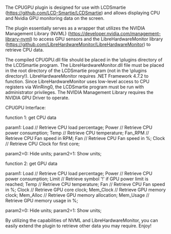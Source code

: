 The CPUGPU plugin is designed for use with LCDSmartie (https://github.com/LCD-Smartie/LCDSmartie) and allows displaying CPU and Nvidia GPU monitoring data on the screen.

The plugin essentially serves as a wrapper that utilizes the NVIDIA Management Library (NVML) (https://developer.nvidia.com/management-library-nvml) to access GPU sensors and the LibreHardwareMonitor library (https://github.com/LibreHardwareMonitor/LibreHardwareMonitor) to retrieve CPU data.

The compiled CPUGPU.dll file should be placed in the \plugins directory of the LCDSmartie program.
The LibreHardwareMonitor.dll file must be placed in the root directory of the LCDSmartie program (not in the \plugins directory!). LibreHardwareMonitor requires .NET Framework 4.7.2 to function. Since LibreHardwareMonitor uses low-level access to CPU registers via WinRing0, the LCDSmartie program must be run with administrator privileges.
The NVIDIA Management Library requires the NVIDIA GPU Driver to operate.

CPUGPU Interface:

function 1: get CPU data

param1: 
Load        	// Retrieve CPU load percentage;
Power		// Retrieve CPU power consumption;
Temp		// Retrieve CPU temperature;
Fan_RPM	// Retrieve CPU Fan speed in RPM;
Fan			// Retrieve CPU Fan speed in %;
Clock		// Retrieve CPU Clock for first core;

param2=0: Hide units;
param2=1: Show units;


function 2: get GPU data

param1: 
Load        	// Retrieve CPU load percentage;
Power		// Retrieve CPU power consumption;
Limit			// Retrieve symbol '!' if GPU power limit is reached;
Temp		// Retrieve CPU temperature;
Fan			// Retrieve CPU Fan speed in %;
Clock		// Retrieve GPU core clock;
Mem_Clock	// Retrieve GPU memory clock;
Mem_Alloc	// Retrieve GPU memory allocation;
Mem_Usage	// Retrieve GPU memory usage in %;

param2=0: Hide units;
param2=1: Show units;

By utilizing the capabilities of NVML and LibreHardwareMonitor, you can easily extend the plugin to retrieve other data you may require.
Enjoy!

